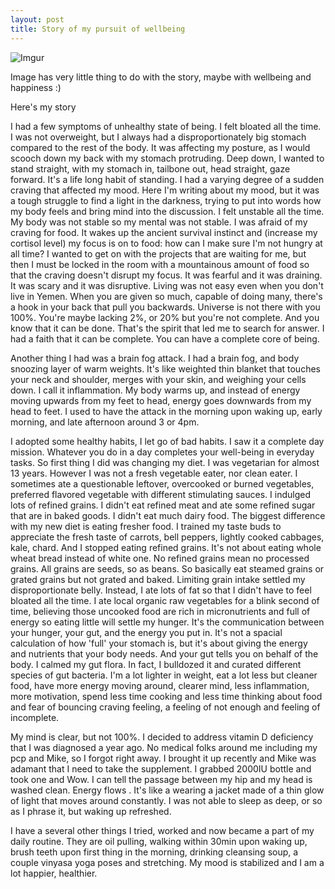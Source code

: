 ```yaml
---
layout: post
title: Story of my pursuit of wellbeing
---
```


![Imgur](https://i.imgur.com/pd97U5d.jpg)

Image has very little thing to do with the story, maybe with wellbeing and happiness :)

Here's my story

I had a few symptoms of unhealthy state of being. I felt bloated all the time. I was not overweight, but I always had a disproportionately big stomach compared to the rest of the body. It was affecting my posture, as I would scooch down my back with my stomach protruding. Deep down, I wanted to stand straight, with my stomach in, tailbone out, head straight, gaze forward. It's a life long habit of standing. I had a varying degree of a sudden craving that affected my mood. Here I'm writing about my mood, but it was a tough struggle to find a light in the darkness, trying to put into words how my body feels and bring mind into the discussion. I felt unstable all the time. My body was not stable so my mental was not stable. I was afraid of my craving for food. It wakes up the ancient survival instinct and (increase my cortisol level) my focus is on to food: how can I make sure I'm not hungry at all time? I wanted to get on with the projects that are waiting for me, but then I must be locked in the room with a mountainous amount of food so that the craving doesn't disrupt my focus. It was fearful and it was draining. It was scary and it was disruptive. Living was not easy even when you don't live in Yemen. When you are given so much, capable of doing many, there's a hook in your back that pull you backwards. Universe is not there with you 100%. You're maybe lacking 2%, or 20% but you're not complete. And you know that it can be done. That's the spirit that led me to search for answer. I had a faith that it can be complete. You can have a complete core of being.

Another thing I had was a brain fog attack. I had a brain fog, and body snoozing layer of warm weights. It's like weighted thin blanket that touches your neck and shoulder, merges with your skin, and weighing your cells down. I call it inflammation. My body warms up, and instead of energy moving upwards from my feet to head, energy goes downwards from my head to feet. I used to have the attack in the morning upon waking up, early morning, and late afternoon around 3 or 4pm. 

I adopted some healthy habits, I let go of bad habits. I saw it a complete day mission. Whatever you do in a day completes your well-being in everyday tasks. So first thing I did was changing my diet. I was vegetarian for almost 13 years. However I was not a fresh vegetable eater, nor clean eater. I sometimes ate a questionable leftover, overcooked or burned vegetables, preferred flavored vegetable with different stimulating sauces. I indulged lots of refined grains. I didn't eat refined meat and ate some refined sugar that are in baked goods. I didn't eat much dairy food. The biggest difference with my new diet is eating fresher food. I trained my taste buds to appreciate the fresh taste of carrots, bell peppers, lightly cooked cabbages, kale, chard. And I stopped eating refined grains. It's not about eating whole wheat bread instead of white one. No refined grains mean no processed grains. All grains are seeds, so as beans. So basically eat steamed grains or grated grains but not grated and baked. Limiting grain intake settled my disproportionate belly. Instead, I ate lots of fat so that I didn't have to feel bloated all the time. I ate local organic raw vegetables for a blink second of time, believing those uncooked food are rich in micronutrients and full of energy so eating little will settle my hunger. It's the communication between your hunger, your gut, and the energy you put in. It's not a spacial calculation of how 'full' your stomach is, but it's about giving the energy and nutrients that your body needs. And your gut tells you on behalf of the body. I calmed my gut flora. In fact, I bulldozed it and curated different species of gut bacteria. I'm a lot lighter in weight, eat a lot less but cleaner food, have more energy moving around, clearer mind, less inflammation, more motivation, spend less time cooking and less time thinking about food and fear of bouncing craving feeling, a feeling of not enough and feeling of incomplete.

My mind is clear, but not 100%. I decided to address vitamin D deficiency that I was diagnosed a year ago. No medical folks around me including my pcp and Mike, so I forgot right away. I brought it up recently and Mike was adamant that I need to take the supplement. I grabbed 2000IU bottle and took one and Wow. I can tell the passage between my hip and my head is washed clean. Energy flows . It's like a wearing a jacket made of a thin glow of light that moves around constantly. I was not able to sleep as deep, or so as I phrase it, but waking up refreshed. 

I have a several other things I tried, worked and now became a part of my daily routine. They are oil pulling, walking within 30min upon waking up, brush teeth upon first thing in the morning, drinking cleansing soup, a couple vinyasa yoga poses and stretching. My mood is stabilized and I am a lot happier, healthier. 
